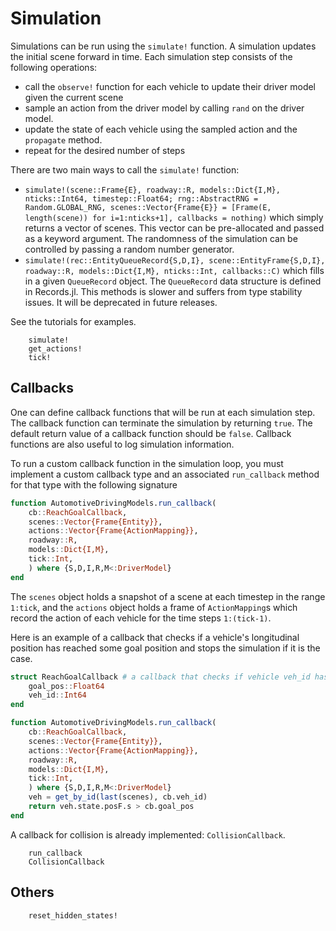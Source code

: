 # Simulation

Simulations can be run using the `simulate!` function. 
A simulation updates the initial scene forward in time. Each simulation step consists of the following operations:
- call the `observe!` function for each vehicle to update their driver model given the current scene 
- sample an action from the driver model by calling `rand` on the driver model.
- update the state of each vehicle using the sampled action and the `propagate` method.
- repeat for the desired number of steps

There are two main ways to call the `simulate!` function:
- `simulate!(scene::Frame{E}, roadway::R, models::Dict{I,M}, nticks::Int64, timestep::Float64; rng::AbstractRNG = Random.GLOBAL_RNG, scenes::Vector{Frame{E}} = [Frame(E, length(scene)) for i=1:nticks+1], callbacks = nothing)` which simply returns a vector of scenes. This vector can be pre-allocated and passed as a keyword argument. The randomness of the simulation can be controlled by passing a random number generator. 
-  `simulate!(rec::EntityQueueRecord{S,D,I}, scene::EntityFrame{S,D,I}, roadway::R, models::Dict{I,M}, nticks::Int, callbacks::C)` which fills in a given `QueueRecord` object. The `QueueRecord` data structure is defined in Records.jl. This methods is slower and suffers from type stability issues. It will be deprecated in future releases.

See the tutorials for examples.

```@docs 
    simulate!
    get_actions!
    tick!
```

## Callbacks 

One can define callback functions that will be run at each simulation step. The callback function can terminate the simulation by returning `true`. The default return value of a callback function should be `false`. Callback functions are also useful to log simulation information. 

To run a custom callback function in the simulation loop, you must implement a custom callback type and an associated `run_callback` method for that type with the following signature

```julia
function AutomotiveDrivingModels.run_callback(
    cb::ReachGoalCallback,
    scenes::Vector{Frame{Entity}},
    actions::Vector{Frame{ActionMapping}},
    roadway::R,
    models::Dict{I,M},
    tick::Int,
    ) where {S,D,I,R,M<:DriverModel}
end
```
The `scenes` object holds a snapshot of a scene at each timestep in the range `1:tick`, and the `actions` object holds a frame of `ActionMapping`s which record the action of each vehicle for the time steps `1:(tick-1)`.

Here is an example of a callback that checks if a vehicle's longitudinal position has reached some goal position and stops the simulation if it is the case.
```julia
struct ReachGoalCallback # a callback that checks if vehicle veh_id has reach a certain position 
    goal_pos::Float64
    veh_id::Int64
end 

function AutomotiveDrivingModels.run_callback(
    cb::ReachGoalCallback,
    scenes::Vector{Frame{Entity}},
    actions::Vector{Frame{ActionMapping}},
    roadway::R,
    models::Dict{I,M},
    tick::Int,
    ) where {S,D,I,R,M<:DriverModel}
    veh = get_by_id(last(scenes), cb.veh_id)
    return veh.state.posF.s > cb.goal_pos 
end
```

A callback for collision is already implemented: `CollisionCallback`.

```@docs
    run_callback
    CollisionCallback
```

## Others 

```@docs 
    reset_hidden_states!
```
